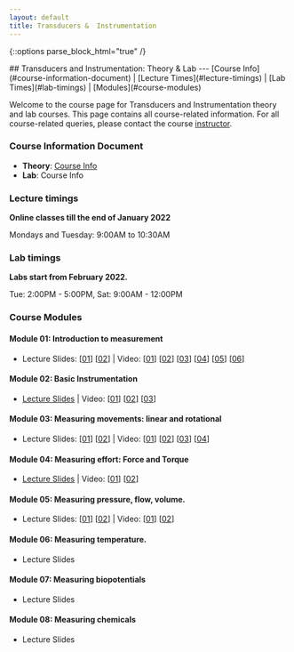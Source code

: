```yaml
---
layout: default
title: Transducers &  Instrumentation
---
```

{::options parse_block_html="true" /}
<div class="well">
## Transducers and Instrumentation: Theory & Lab
---
[Course Info](#course-information-document) |
[Lecture Times](#lecture-timings) |
[Lab Times](#lab-timings) |
[Modules](#course-modules)

Welcome to the course page for Transducers and Instrumentation theory and lab courses. This page contains all course-related information. For all course-related queries, please contact the course [instructor](mailto:siva82kb@cmcvellore.ac.in).

### Course Information Document
- **Theory**: [Course Info](https://github.com/siva82kb/teaching/raw/master/transducers_and_instrumentation/info/course_info.pdf) 
- **Lab**: Course Info

### Lecture timings
**Online classes till the end of January 2022**

Mondays and Tuesday: 9:00AM to 10:30AM

### Lab timings
**Labs start from February 2022.**

Tue: 2:00PM - 5:00PM, Sat: 9:00AM - 12:00PM

### Course Modules
#### Module 01: Introduction to measurement
- Lecture Slides: [[01](https://github.com/siva82kb/teaching/raw/master/transducers_and_instrumentation/lectures/module-01/module01-01.pdf)] [[02](https://github.com/siva82kb/teaching/raw/master/transducers_and_instrumentation/lectures/module-01/module01-02.pdf)] | 
 Video: [[01](https://youtu.be/99bOpjIB8sw)] [[02](https://youtu.be/Q5y1_s6hi6o)] [[03](https://youtu.be/VyfCm8ByACg)] [[04](https://youtu.be/WMoqoHO52ic)] [[05](https://youtu.be/UBPEWRrNDk0)] [[06](https://youtu.be/wRX8pVv7z3w)]

#### Module 02: Basic Instrumentation
- [Lecture Slides](https://github.com/siva82kb/teaching/raw/master/transducers_and_instrumentation/lectures/module-02/module02.pdf) | 
 Video: [[01](https://youtu.be/4ZGajeM1Xhw)] [[02](https://youtu.be/m8mL50jeugQ)] [[03](https://youtu.be/QqtOEB3k68A)]

#### Module 03: Measuring movements: linear and rotational
- Lecture Slides: [[01](https://github.com/siva82kb/teaching/raw/master/transducers_and_instrumentation/lectures/module-03/module03-01.pdf)] [[02](https://github.com/siva82kb/teaching/raw/master/transducers_and_instrumentation/lectures/module-03/module03-02.pdf)] | 
Video: [[01](https://youtu.be/JgmkeLM6SPo)] [[02](https://youtu.be/wK80-d56IbA)] [[03](https://youtu.be/MAc4tbux0fY)] [[04](https://youtu.be/nbALojMAR4I)]

#### Module 04: Measuring effort: Force and Torque
- [Lecture Slides](https://github.com/siva82kb/teaching/raw/master/transducers_and_instrumentation/lectures/module-04/module04.pdf) | 
Video: [[01](https://youtu.be/TTCLR6g4emI)] [[02](https://youtu.be/s3xLYkL74VA)]


#### Module 05: Measuring pressure, flow, volume.
- Lecture Slides: [[01](https://github.com/siva82kb/teaching/raw/master/transducers_and_instrumentation/lectures/module-05/module05-01.pdf)] [[02](https://github.com/siva82kb/teaching/raw/master/transducers_and_instrumentation/lectures/module-05/module05-02.pdf)] |
Video: [[01](https://youtu.be/L7RGQZwGx3s)] [[02](https://youtu.be/BwVCHIJMzFE)]
 
#### Module 06: Measuring temperature.
- Lecture Slides

#### Module 07: Measuring biopotentials
- Lecture Slides

#### Module 08: Measuring chemicals
- Lecture Slides


</div>
